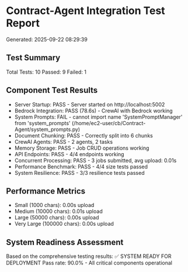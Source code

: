 # Contract-Agent Integration Test Report
Generated: 2025-09-22 08:29:39

## Test Summary
Total Tests: 10
Passed: 9
Failed: 1

## Component Test Results
- Server Startup: PASS - Server started on http://localhost:5002
- Bedrock Integration: PASS (78.6s) - CrewAI with Bedrock working
- System Prompts: FAIL - cannot import name 'SystemPromptManager' from 'system_prompts' (/home/ec2-user/cb/Contract-Agent/system_prompts.py)
- Document Chunking: PASS - Correctly split into 6 chunks
- CrewAI Agents: PASS - 2 agents, 2 tasks
- Memory Storage: PASS - Job CRUD operations working
- API Endpoints: PASS - 4/4 endpoints working
- Concurrent Processing: PASS - 3 jobs submitted, avg upload: 0.01s
- Performance Benchmark: PASS - 4/4 size tests passed
- System Resilience: PASS - 3/3 resilience tests passed

## Performance Metrics
- Small (1000 chars): 0.00s upload
- Medium (10000 chars): 0.01s upload
- Large (50000 chars): 0.00s upload
- Very Large (100000 chars): 0.00s upload

## System Readiness Assessment
Based on the comprehensive testing results:
✅ SYSTEM READY FOR DEPLOYMENT
Pass rate: 90.0% - All critical components operational